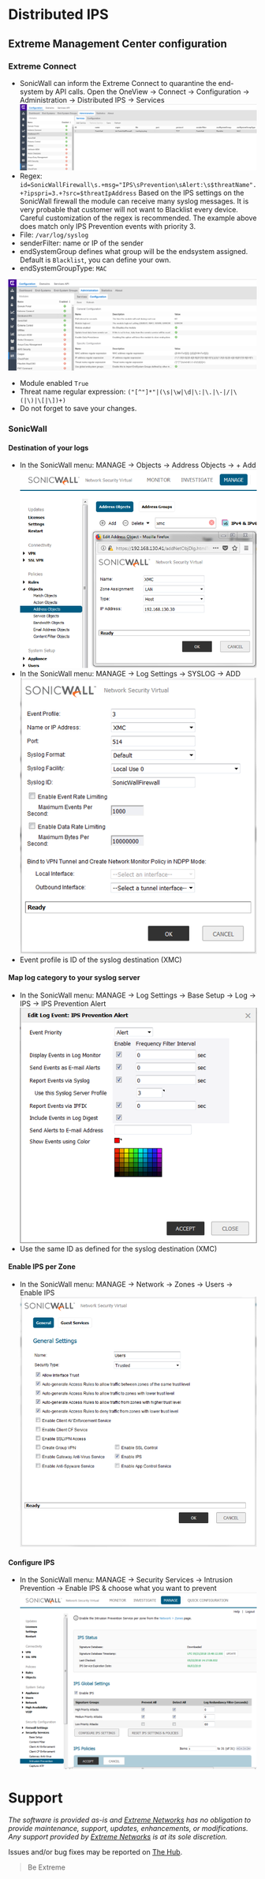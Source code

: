 # Distributed IPS

## Extreme Management Center configuration

### Extreme Connect
* SonicWall can inform the Extreme Connect to quarantine the end-system by API calls. Open the OneView -> Connect -> Configuration -> Administration -> Distributed IPS -> Services  
![Connect](Connect.png)
* Regex: `id=SonicWallFirewall\s.+msg="IPS\sPrevention\sAlert:\s$threatName".+?ipspri=3.+?src=$threatIpAddress`
Based on the IPS settings on the SonicWall firewall the module can receive many syslog messages. It is very probable that customer will not want to Blacklist every device. Careful customization of the regex is recommended. The example above does match only IPS Prevention events with priority 3.  
* File:	`/var/log/syslog`
* senderFilter: name or IP of the sender
* endSystemGroup defines what group will be the endsystem assigned. Default is `Blacklist`, you can define your own.
* endSystemGroupType: `MAC`

![Connect-config](Connect-config.png)  
* Module enabled `True`  
* Threat name regular expression: `("[^"]*"|(\s|\w|\d|\:|\.|\-|/|\(|\)|\[|\])+)`
* Do not forget to save your changes.

### SonicWall

#### Destination of your logs
* In the SonicWall menu: MANAGE -> Objects -> Address Objects -> + Add
![Object](Object.png)
* In the SonicWall menu: MANAGE -> Log Settings -> SYSLOG -> ADD
![Syslog](Syslog.png)
* Event profile is ID of the syslog destination (XMC)
#### Map log category to your syslog server
* In the SonicWall menu: MANAGE -> Log Settings -> Base Setup -> Log -> IPS -> IPS Prevention Alert
![IPS Alert](Alert.png)
* Use the same ID as defined for the syslog destination (XMC)
#### Enable IPS per Zone
* In the SonicWall menu: MANAGE -> Network -> Zones -> Users -> Enable IPS
![IPS Zone](IPSzone.png)
#### Configure IPS
* In the SonicWall menu: MANAGE -> Security Services -> Intrusion Prevention -> Enable IPS & choose what you want to prevent
![IPS Config](IPS.png)

# Support
_The software is provided as-is and [Extreme Networks](http://www.extremenetworks.com/) has no obligation to provide maintenance, support, updates, enhancements, or modifications. Any support provided by [Extreme Networks](http://www.extremenetworks.com/) is at its sole discretion._

Issues and/or bug fixes may be reported on [The Hub](https://community.extremenetworks.com/extreme).

>Be Extreme
